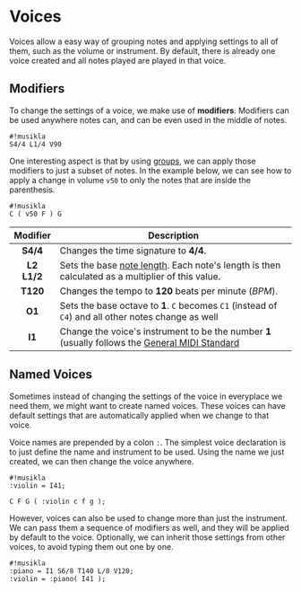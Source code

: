 # Voices
Voices allow a easy way of grouping notes and applying settings to all of them, such as the volume or instrument. By default, there is already one voice created and all notes played are played in that voice.

## Modifiers
To change the settings of a voice, we make use of **modifiers**. Modifiers can be used anywhere notes can, and can be even used in the middle of notes.

    #!musikla
    S4/4 L1/4 V90

One interesting aspect is that by using [groups](combinators.md#grouping), we can apply those modifiers to just a subset of notes. In the example below, we can see how to apply a change in volume `v50` to only the notes that are inside the parenthesis.

    #!musikla
    C ( v50 F ) G

| Modifier              | Description                                                                                                                               |
|:---------------------:|-------------------------------------------------------------------------------------------------------------------------------------------|
| **S4/4**              | Changes the time signature to **4/4**.                                                                                                    |
| **L2** <br/> **L1/2** | Sets the base [note length](notes-and-rests.md#note-lengths). Each note's length is then calculated as a multiplier of this value.        |
| **T120**              | Changes the tempo to **120** beats per minute (*BPM*).                                                                                    |
| **O1**                | Sets the base octave to **1**. `C` becomes `C1` (instead of `C4`) and all other notes change as well                                      |
| **I1**               | Change the voice's instrument to be the number **1** (usually follows the [General MIDI Standard](https://en.wikipedia.org/wiki/General_MIDI) |

## Named Voices
Sometimes instead of changing the settings of the voice in everyplace we need them, we might want to create named voices. These voices can have default settings that 
are automatically applied when we change to that voice.

Voice names are prepended by a colon `:`. The simplest voice declaration is to just define the name and instrument to be used. Using the name we just created, we can then change the voice anywhere.

    #!musikla
    :violin = I41;

    C F G ( :violin c f g );

However, voices can also be used to change more than just the instrument. We can pass them a sequence of modifiers as well, and they will be applied by default to the voice. Optionally, we can inherit those settings from other voices, to avoid typing them out one by one.

    #!musikla
    :piano = I1 S6/8 T140 L/8 V120;
    :violin = :piano( I41 );
